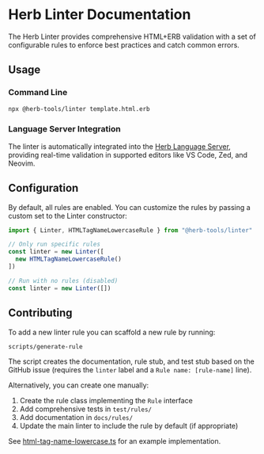 # Herb Linter Documentation

The Herb Linter provides comprehensive HTML+ERB validation with a set of configurable rules to enforce best practices and catch common errors.

## Usage

### Command Line
```bash
npx @herb-tools/linter template.html.erb
```

### Language Server Integration

The linter is automatically integrated into the [Herb Language Server](../../../language-server/README.md), providing real-time validation in supported editors like VS Code, Zed, and Neovim.

## Configuration

By default, all rules are enabled. You can customize the rules by passing a custom set to the Linter constructor:

```typescript
import { Linter, HTMLTagNameLowercaseRule } from "@herb-tools/linter"

// Only run specific rules
const linter = new Linter([
  new HTMLTagNameLowercaseRule()
])

// Run with no rules (disabled)
const linter = new Linter([])
```

## Contributing

To add a new linter rule you can scaffold a new rule by running:

```bash
scripts/generate-rule
```

The script creates the documentation, rule stub, and test stub based on the GitHub issue (requires the `linter` label and a `Rule name: [rule-name]` line).

Alternatively, you can create one manually:

1. Create the rule class implementing the `Rule` interface
2. Add comprehensive tests in `test/rules/`
3. Add documentation in `docs/rules/`
4. Update the main linter to include the rule by default (if appropriate)

See [html-tag-name-lowercase.ts](../src/rules/html-tag-name-lowercase.ts) for an example implementation.
